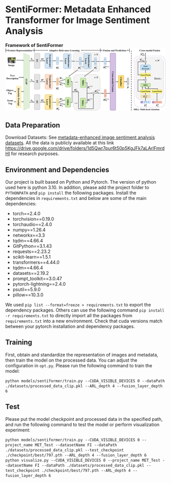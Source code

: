 # SentiFormer: Metadata Enhanced Transformer for Image Sentiment Analysis

[//]: # (Pytorch implementation of my model.)

**Framework of SentiFormer**
<img src="framework.png"/>

  
## Data Preparation
Download Datasets: See [metadata-enhanced image sentiment analysis datasets](https://drive.google.com/drive/folders/1d5Qwr7pur6t50p5KgJFk7aLArlFmrdHI).
All the data is publicly available at this link https://drive.google.com/drive/folders/1d5Qwr7pur6t50p5KgJFk7aLArlFmrdHI for research purposes.

## Environment and Dependencies
Our project is built based on Python and Pytorch. 
The version of python used here is python 3.10. In addition, please add the project folder to `PYTHONPATH` and `pip install` the following packages. Install the dependencies in `requirements.txt` and below are some of the main dependencies:
- torch==2.4.0
- torchvision==0.19.0
- torchaudio==2.4.0
- numpy==1.26.4
- networkx==3.3
- tqdm==4.66.4
- GitPython==3.1.43
- requests==2.23.2
- scikit-learn==1.5.1
- transformers==4.44.0
- tqdm==4.66.4
- datasets==2.19.2
- prompt_toolkit==3.0.47
- pytorch-lightning==2.4.0
- psutil==5.9.0
- pillow==10.3.0

We used `pip list --format=freeze > requirements.txt` to export the dependency packages. Others can use the following command `pip install -r requirements.txt` to directly import all the packages from `requirements.txt` into a new environment.
Check that cuda versions match between your pytorch installation and dependency packages.

## Training
First, obtain and standardize the representation of images and metadata, then train the model on the processed data. You can adjust the configuration in `opt.py`. Please run the following command to train the model:

```
python models/sentiformer/train.py --CUDA_VISIBLE_DEVICES 0 --dataPath ./datasets/processed_data_clip.pkl --ARL_depth 4 --fusion_layer_depth 6
```

## Test
Please put the model checkpoint and processed data in the specified path, and run the following command to test the model or perform visualization experiment:

```
python models/sentiformer/train.py --CUDA_VISIBLE_DEVICES 0 --project_name MET_Test --datasetName FI --dataPath ./datasets/processed_data_clip.pkl --test_checkpoint ./checkpoint/best/797.pth --ARL_depth 4 --fusion_layer_depth 6
python visualize.py --CUDA_VISIBLE_DEVICES 0 --project_name MET_Test --datasetName FI --dataPath ./datasets/processed_data_clip.pkl --test_checkpoint ./checkpoint/best/797.pth --ARL_depth 4 --fusion_layer_depth 6
```



